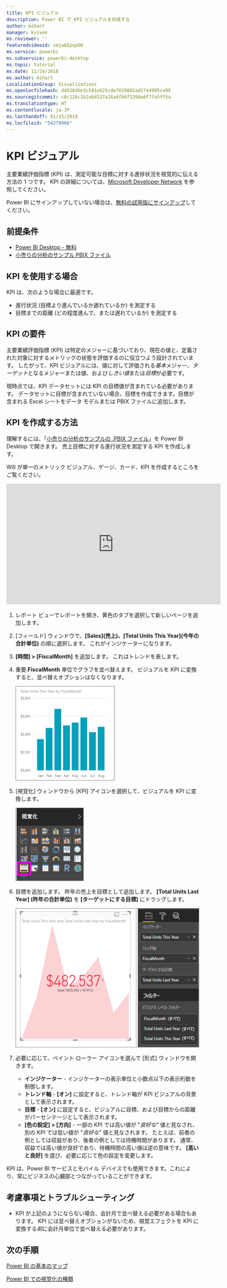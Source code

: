 ```yaml
---
title: KPI ビジュアル
description: Power BI で KPI ビジュアルを作成する
author: mihart
manager: kvivek
ms.reviewer: ''
featuredvideoid: xmja6EpqaO0
ms.service: powerbi
ms.subservice: powerbi-desktop
ms.topic: tutorial
ms.date: 11/24/2018
ms.author: mihart
LocalizationGroup: Visualizations
ms.openlocfilehash: d48384be3c581eb25cde7019882ad2f44995ca99
ms.sourcegitcommit: c8c126c1b2ab4527a16a4fb8f5208e0f7fa5ff5a
ms.translationtype: HT
ms.contentlocale: ja-JP
ms.lasthandoff: 01/15/2019
ms.locfileid: "54279966"
---
```

# <a name="kpi-visuals"></a>KPI ビジュアル
主要業績評価指標 (KPI) は、測定可能な目標に対する進捗状況を視覚的に伝える方法の 1 つです。 KPI の詳細については、[Microsoft Developer Network](https://msdn.microsoft.com/library/hh272050) を参照してください。

Power BI にサインアップしていない場合は、[無料の試用版にサインアップ](https://app.powerbi.com/signupredirect?pbi_source=web)してください。

## <a name="prerequisites"></a>前提条件
* [Power BI Desktop - 無料](https://powerbi.microsoft.com/en-us/get-started/)
* [小売りの分析のサンプル PBIX ファイル](http://download.microsoft.com/download/9/6/D/96DDC2FF-2568-491D-AAFA-AFDD6F763AE3/Retail%20Analysis%20Sample%20PBIX.pbix)

## <a name="when-to-use-a-kpi"></a>KPI を使用する場合
KPI は、次のような場合に最適です。

* 進行状況 (目標より進んでいるか遅れているか) を測定する
* 目標までの距離 (どの程度進んで、または遅れているか) を測定する   

## <a name="kpi-requirements"></a>KPI の要件
主要業績評価指標 (KPI) は特定のメジャーに基づいており、現在の値と、定義された対象に対するメトリックの状態を評価するのに役立つよう設計されています。 したがって、KPI ビジュアルには、値に対して評価される*基本*メジャー、*ターゲット*となるメジャーまたは値、および*しきい値*または*目標*が必要です。

現時点では、KPI データセットには KPI の目標値が含まれている必要があります。 データセットに目標が含まれていない場合、目標を作成できます。目標が含まれる Excel シートをデータ モデルまたは PBIX ファイルに追加します。


## <a name="how-to-create-a-kpi"></a>KPI を作成する方法
理解するには、「[小売りの分析のサンプルの .PBIX ファイル](http://download.microsoft.com/download/9/6/D/96DDC2FF-2568-491D-AAFA-AFDD6F763AE3/Retail%20Analysis%20Sample%20PBIX.pbix)」を Power BI Desktop で開きます。 売上目標に対する進行状況を測定する KPI を作成します。

Will が単一のメトリック ビジュアル、ゲージ、カード、KPI を作成するところをご覧ください。

<iframe width="560" height="315" src="https://www.youtube.com/embed/xmja6EpqaO0?list=PL1N57mwBHtN0JFoKSR0n-tBkUJHeMP2cP" frameborder="0" allowfullscreen></iframe>

1. レポート ビューでレポートを開き、黄色のタブを選択して新しいページを追加します。    
2. [フィールド] ウィンドウで、**[Sales]\(売上\)、[Total Units This Year]\(今年の合計単位\)** の順に選択します。  これがインジケーターになります。
3. **[時間] > [FiscalMonth]** を追加します。  これはトレンドを表します。
4. 重要:**FiscalMonth** 単位でグラフを並べ替えます。 ビジュアルを KPI に変換すると、並べ替えオプションはなくなります。

    ![](media/power-bi-visualization-kpi/power-bi-chart.png)
5. [視覚化] ウィンドウから [KPI] アイコンを選択して、ビジュアルを KPI に変換します。
   
    ![](media/power-bi-visualization-kpi/power-bi-kpi-template.png)
6. 目標を追加します。 昨年の売上を目標として追加します。 **\[Total Units Last Year] \(昨年の合計単位)** を **[ターゲットにする目標]** にドラッグします。
   
    ![](media/power-bi-visualization-kpi/power-bi-kpi-done.png)
7. 必要に応じて、ペイント ローラー アイコンを選んで [形式] ウィンドウを開きます。
   
   * **インジケーター** - インジケーターの表示単位と小数点以下の表示桁数を制御します。
   * **トレンド軸** - **[オン]** に設定すると、トレンド軸が KPI ビジュアルの背景として表示されます。  
   * **目標** - **[オン]** に設定すると、ビジュアルに目標、および目標からの距離がパーセンテージとして表示されます。
   * **[色の設定] > [方向]** - 一部の KPI では高い値が "*良好な*" 値と見なされ、別の KPI では低い値が "*良好な*" 値と見なされます。 たとえば、前者の例としては収益があり、後者の例としては待機時間があります。 通常、収益では高い値が良好であり、待機時間の高い値は逆の意味です。 **[高いと良好]** を選び、必要に応じて色の設定を変更します。


KPI は、Power BI サービスとモバイル デバイスでも使用できます。これにより、常にビジネスの心臓部とつながっていることができます。

## <a name="considerations-and-troubleshooting"></a>考慮事項とトラブルシューティング
* KPI が上記のようにならない場合、会計月で並べ替える必要がある場合もあります。 KPI には並べ替えオプションがないため、視覚エフェクトを KPI に変換する*前*に会計月単位で並べ替える必要があります。

## <a name="next-steps"></a>次の手順

[Power BI の基本のマップ](power-bi-map-tips-and-tricks.md)

[Power BI での視覚化の種類](power-bi-visualization-types-for-reports-and-q-and-a.md)
